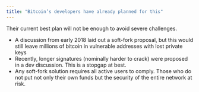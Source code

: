 ```yaml
---
title: "Bitcoin’s developers have already planned for this"
---
```


Their current best plan will not be enough to avoid severe challenges.

- A discussion from early 2018 laid out a soft-fork proposal, but this would still leave millions of bitcoin in vulnerable addresses with lost private keys
- Recently, longer signatures (nominally harder to crack) were proposed in a dev discussion. This is a stopgap at best.
- Any soft-fork solution requires all active users to comply. Those who do not put not only their own funds but the security of the entire network at risk.